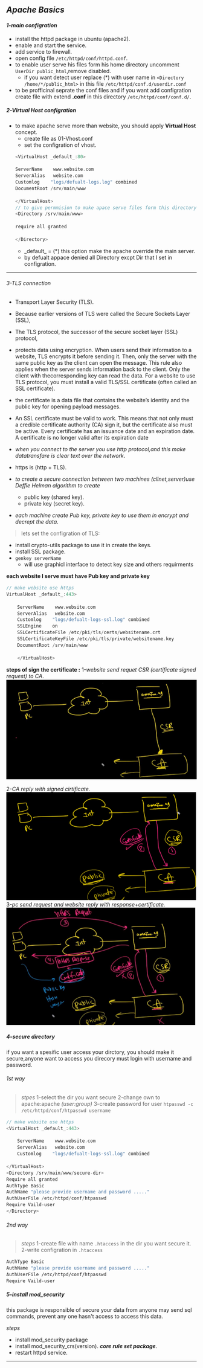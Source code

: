 ## _Apache Basics_
#### *1-main configration*
- install the httpd package in ubuntu (apache2).
- enable and start the service.
- add service to firewall.
- open config file `/etc/httpd/conf/httpd.conf`.
- to enable user serve his files form his home directory uncomment `UserDir public_html`,remove disabled.
    - if you want detect user replace (*) with user name in `<Directory /home/*/public_html>` in 
    this file `/etc/httpd/conf.d/userdir.conf`
- to be profficinal seprate the conf files and if you want add configration create file with extend **.conf** in this directory `/etc/httpd/conf/conf.d/`.
##### 2-Virtual Host configration
- to make apache serve more than website, you should apply **Virtual Host** concept.
    - create file as 01-Vhost.conf
    - set the configration of vhost.
    ````c
    <VirtualHost _default_:80>

    ServerName    www.website.com
    ServerAlias   website.com
    Customlog    "logs/defualt-logs.log" combined
    DocumentRoot /srv/main/www

    </VirtualHost>
    // to give permmision to make apace serve files form this directory 
    <Directory /srv/main/www>

    require all granted

    </Directory>
    ````
    - \_default\_ = (*) this option make the apache override the main server.
    - by defualt appace denied all Directory excpt Dir that I set in configration.
----
###### 3-TLS connection 
* Transport Layer Security (TLS).
* Because earlier versions of TLS were called the Secure Sockets Layer (SSL), 
* The TLS protocol, the successor of the secure socket layer (SSL) protocol, 
* protects data using encryption. When users send their information to a 
    website, TLS encrypts it before sending it. Then, only the server with the 
    same public key as the client can open the message. This rule also applies 
    when the server sends information back to the client. Only the client with thecorresponding key can read the data.
    For a website to use TLS protocol, you must install a valid TLS/SSL certificate (often called an SSL certificate).

* the certificate is a data file that contains the website’s identity and the 
 public key for opening payload messages.
* An SSL certificate must be valid to work. This means that not only must a 
    credible certificate authority (CA) sign it, but the certificate also must be 
    active. Every certificate has an issuance date and an expiration date. A 
    certificate is no longer valid after its expiration date
* _when you connect to the server you use http protocol,and this make datatransfare is clear text over the network_.
* https is (http + TLS).
* _to create a secure connection between two machines (clinet,server)use Deffie Helman algorithm to create_
  - public key (shared key).
  - private key (secret key).
  
* _each machine create Pub key, private key to use them in encrypt and decrept the data_.
>lets set the configration of TLS:
  * install crypto-utils package to use it in create the keys.
  * install SSL package.
  * `genkey serverName`
    * will use graphicl interface to detect key size and others requirments
  
__each website I serve must have Pub key and private key__
``````c
// make website use https
VirtualHost _default_:443>

    ServerName    www.website.com
    ServerAlias   website.com
    Customlog    "logs/defualt-logs-ssl.log" combined
    SSLEngine    on
    SSLCertificateFile /etc/pki/tls/certs/websitename.crt
    SSLCertificateKeyFile /etc/pki/tls/private/websitename.key
    DocumentRoot /srv/main/www

    </VirtualHost>
``````
__steps of sign the certificate :__
1-*website send requet CSR (certificate signed request) to CA*.
![CSR](R.png)

2-*CA reply with signed cirtificate.*
![signed Certificate](signed-certificate.png)
3-*pc send request and website reply with response+certificate.*
![response](response.png)
##### 4-secure directory
if you want a spesific user access your dirctory, you should make it secure,anyone want to access you direcory must login with username and password.

###### 1st way 
>_stpes_
1-select the dir you want secure
2-change own to apache:apache _(user:group)_
3-create password for user `htpasswd -c /etc/httpd/conf/htpasswd username`

``````c
// make website use https
<VirtualHost _default_:443>

    ServerName    www.website.com
    ServerAlias   website.com
    Customlog    "logs/defualt-logs-ssl.log" combined
    
</VirtualHost>
<Directory /srv/main/www/secure-dir>
Require all granted
AuthType Basic
AuthName "please provide username and password ....."
AuthUserFile /etc/httpd/conf/htpasswd
Require Vaild-user
</Directory>

``````
###### 2nd way
>_steps_
1-create file with name `.htaccess` in the dir you want secure it.
2-write configration in `.htaccess`

``````bash
AuthType Basic
AuthName "please provide username and password ....."
AuthUserFile /etc/httpd/conf/htpasswd
Require Vaild-user
``````
##### 5-install mod_security
this package is responsible of secure your data from anyone may send sql commands, prevent any one hasn't access to access this data.

_steps_
* install mod_security package
* install mod_security_crs(version). ***core rule set package***.
* restart httpd service.

----------





